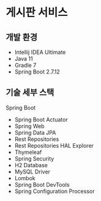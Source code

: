 # 게시판 서비스

## 개발 환경

* Intellij IDEA Ultimate
* Java 11
* Gradle 7
* Spring Boot 2.7.12

## 기술 세부 스택

Spring Boot

* Spring Boot Actuator
* Spring Web
* Spring Data JPA
* Rest Repositories
* Rest Repositories HAL Explorer
* Thymeleaf
* Spring Security
* H2 Database
* MySQL Driver
* Lombok
* Spring Boot DevTools
* Spring Configuration Processor
